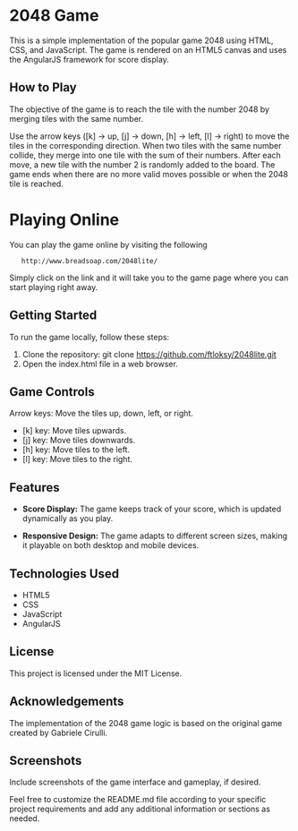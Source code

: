 # 2048 Game

This is a simple implementation of the popular game 2048 using HTML, 
CSS, and JavaScript. 
The game is rendered on an HTML5 canvas 
and uses the AngularJS framework for score display.

## How to Play

The objective of the game is to reach the tile 
with the number 2048 by merging tiles with the same number.

  Use the arrow keys ([k] -> up, [j] -> down, [h] -> left, [l] -> right) 
  to move the tiles in the corresponding direction.
  When two tiles with the same number collide, 
  they merge into one tile with the sum of their numbers.
  After each move, 
  a new tile with the number 2 is randomly added to the board.
  The game ends when there are no more valid moves possible 
  or when the 2048 tile is reached.
  
# Playing Online

You can play the game online by visiting the following

       http://www.breadsoap.com/2048lite/

Simply click on the link and it will take you to the game page
where you can start playing right away.

## Getting Started

To run the game locally, follow these steps:

 1. Clone the repository: git clone https://github.com/ftloksy/2048lite.git
 1. Open the index.html file in a web browser.

## Game Controls

 Arrow keys: Move the tiles up, down, left, or right.
  - [k] key: Move tiles upwards.
  - [j] key: Move tiles downwards.
  - [h] key: Move tiles to the left.
  - [l] key: Move tiles to the right.

## Features

 - __Score Display:__ The game keeps track of your score, 
       which is updated dynamically as you play.

 - __Responsive Design:__ The game adapts to different screen sizes, 
       making it playable on both desktop and mobile devices.

## Technologies Used

 - HTML5
 - CSS
 - JavaScript
 - AngularJS

## License

This project is licensed under the MIT License.

## Acknowledgements

The implementation of the 2048 game logic is 
based on the original game created by Gabriele Cirulli.

## Screenshots

Include screenshots of the game interface and gameplay, if desired.

Feel free to customize the README.md file 
according to your specific project requirements and 
add any additional information or sections as needed.
